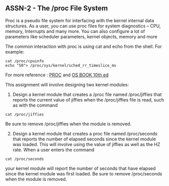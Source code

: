 ## ASSN-2 - The /proc File System

Proc is a pseudo file system for interfacing with the kernel internal data structures. As a user, you can use proc files for system diagnostics  – CPU, memory, Interrupts and many more. You can also configure a lot of parameters like scheduler parameters, kernel objects, memory and more

The common interaction with proc is using cat and echo from the shell. For example:
```
cat /proc/cpuinfo
echo "50"> /proc/sys/kernel/sched_rr_timeslice_ms
```

For more reference : [PROC](https://devarea.com/linux-kernel-development-creating-a-proc-file-and-interfacing-with-user-space/) and [OS BOOK 10th ed](https://cloudflare-ipfs.com/ipfs/bafykbzaceauk2vnr3wg4srylh77es27jzpzfczhva3ruj6k2j2kndwfk6g7e4?filename=%2810%29%20Abraham%20Silberschatz%20-%20Operating%20System%20Concepts%20%5Bwith%20eText%20Access%20Code%5D-Wiley%20%282018%29.pdf)


This assignment will involve designing two kernel modules:

1. Design a kernel module that creates a /proc file named /proc/jiffies that reports the current value of jiffies when the /proc/jiffies file
is read, such as with the command

```cat /proc/jiffies```

Be sure to remove /proc/jiffies when the module is removed.

2. Design a kernel module that creates a proc file named /proc/seconds that reports the number of elapsed seconds since the kernel module was loaded. 
This will involve using the value of jiffies as well as the HZ rate. When a user enters the command
```
cat /proc/seconds
```
your kernel module will report the number of seconds that have elapsed since the kernel module was first loaded. Be sure to remove /proc/seconds when the module is removed.

